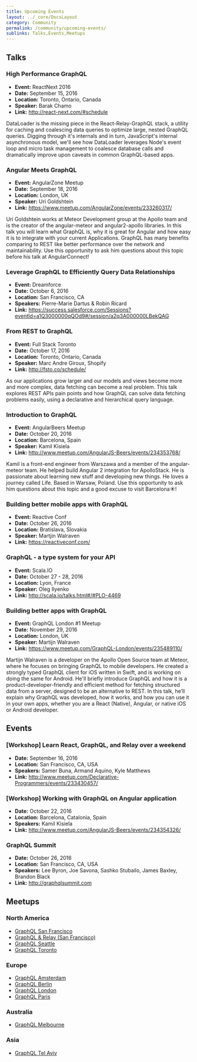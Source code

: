 ```yaml
---
title: Upcoming Events
layout: ../_core/DocsLayout
category: Community
permalink: /community/upcoming-events/
sublinks: Talks,Events,Meetups
---
```


## Talks

### High Performance GraphQL

- **Event:** ReactNext 2016
- **Date:** September 15, 2016
- **Location:** Toronto, Ontario, Canada
- **Speaker:** Barak Chamo
- **Link:** http://react-next.com/#schedule

DataLoader is the missing piece in the React-Relay-GraphQL stack, a utility for caching and coalescing data queries to optimize large, nested GraphQL queries. Digging through it's internals and in turn, JavaScript's internal asynchronous model, we'll see how DataLoader leverages Node's event loop and micro task management to coalesce database calls and dramatically improve upon caveats in common GraphQL-based apps.

### Angular Meets GraphQL

- **Event:** AngularZone Meetup
- **Date:** September 18, 2016
- **Location:** London, UK
- **Speaker:** Uri Goldshtein
- **Link:** https://www.meetup.com/AngularZone/events/233260317/

Uri Goldshtein works at Meteor Development group at the Apollo team and is the creator of the angular-meteor and angular2-apollo libraries. In this talk you will learn what GraphQL is, why it is great for Angular and how easy it is to integrate with your current Applications. GraphQL has many benefits comparing to REST like better performance over the network and maintainability. Use this opportunity to ask him questions about this topic before his talk at AngularConnect!

### Leverage GraphQL to Efficiently Query Data Relationships

- **Event:** Dreamforce
- **Date:** October 6, 2016
- **Location:** San Francisco, CA
- **Speakers:** Pierre-Marie Dartus & Robin Ricard
- **Link:** https://success.salesforce.com/Sessions?eventId=a1Q3000000qQOd9#/session/a2q3A000000LBekQAG

### From REST to GraphQL

- **Event:** Full Stack Toronto
- **Date:** October 17, 2016
- **Location:** Toronto, Ontario, Canada
- **Speaker:** Marc Andre Giroux, Shopify
- **Link:** http://fsto.co/schedule/

As our applications grow larger and our models and views become more and more complex, data fetching can become a real problem. This talk explores REST APIs pain points and how GraphQL can solve data fetching problems easily, using a declarative and hierarchical query language.

### Introduction to GraphQL

- **Event:** AngularBeers Meetup
- **Date:** October 20, 2016
- **Location:** Barcelona, Spain
- **Speaker:** Kamil Kisiela
- **Link:** http://www.meetup.com/AngularJS-Beers/events/234353768/

Kamil is a front-end engineer from Warszawa and a member of the angular-meteor team. He helped build Angular 2 integration for ApolloStack. He is passionate about learning new stuff and developing new things. He loves a journey called Life. Based in Warsaw, Poland.
Use this opportunity to ask him questions about this topic and a good excuse to visit Barcelona☀️!

### Building better mobile apps with GraphQL

- **Event:** Reactive Conf
- **Date:** October 26, 2016
- **Location:** Bratislava, Slovakia
- **Speaker:** Martjin Walraven
- **Link:** https://reactiveconf.com/

### GraphQL - a type system for your API

- **Event:** Scala.IO
- **Date:** October 27 - 28, 2016
- **Location:** Lyon, France
- **Speaker:** Oleg Ilyenko
- **Link:** http://scala.io/talks.html#/#PLO-4469

### Building better apps with GraphQL

- **Event:** GraphQL London #1 Meetup
- **Date:** November 29, 2016
- **Location:** London, UK
- **Speaker:** Martijn Walraven
- **Link:** https://www.meetup.com/GraphQL-London/events/235489110/

Martijn Walraven is a developer on the Apollo Open Source team at Meteor, where he focuses on bringing GraphQL to mobile developers. He created a strongly typed GraphQL client for iOS written in Swift, and is working on doing the same for Android. He'll briefly introduce GraphQL and how it is a product-developer-friendly and efficient method for fetching structured data from a server, designed to be an alternative to REST. In this talk, he’ll explain why GraphQL was developed, how it works, and how you can use it in your own apps, whether you are a React (Native), Angular, or native iOS or Android developer.


## Events

### [Workshop] Learn React, GraphQL, and Relay over a weekend

- **Date:** September 16, 2016
- **Location:** San Francisco, CA, USA
- **Speakers:** Samer Buna, Armand Aquino, Kyle Matthews
- **Link:** http://www.meetup.com/Declarative-Programmers/events/233430457/

### [Workshop] Working with GraphQL on Angular application

- **Date:** October 22, 2016
- **Location:** Barcelona, Catalonia, Spain
- **Speakers:** Kamil Kisiela
- **Link:** http://www.meetup.com/AngularJS-Beers/events/234354326/

### GraphQL Summit

- **Date:** October 26, 2016
- **Location:** San Francisco, CA, USA
- **Speakers:** Lee Byron, Joe Savona, Sashko Stubailo, James Baxley, Brandon Black
- **Link:** http://graphqlsummit.com


## Meetups

### North America

- [GraphQL San Francisco](http://www.meetup.com/GraphQL-SF/)
- [GraphQL & Relay (San Francisco)](http://www.meetup.com/graphql/)
- [GraphQL Seattle](https://www.meetup.com/Seattle-GraphQL-Meetup/)
- [GraphQL Toronto](https://www.meetup.com/GraphQL-Toronto/)

### Europe

- [GraphQL Amsterdam](https://www.meetup.com/Amsterdam-GraphQL-Meetup/)
- [GraphQL Berlin](https://www.meetup.com/graphql-berlin/)
- [GraphQL London](https://www.meetup.com/GraphQL-London)
- [GraphQL Paris](https://www.meetup.com/GraphQL-Paris/)

### Australia

- [GraphQL Melbourne](http://graphql.melbourne/)

### Asia

- [GraphQL Tel Aviv](https://www.meetup.com/GraphQL-TLV/)
